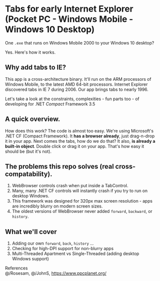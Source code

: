 # Tabs for early Internet Explorer (Pocket PC - Windows Mobile - Windows 10 Desktop)
  
One `.exe` that runs on Windows Mobile 2000 to your Windows 10 desktop?  
  
Yes. Here's how it works.  
  
## Why add tabs to IE?
This app is a cross-architecture binary. It'll run on the ARM processors of Windows Mobile, 
to the latest AMD 64-bit processors. Internet Explorer discovered tabs in IE 7 during 2006. 
Our app brings tabs to nearly 1996.
  
Let's take a look at the constraints, complexities - fun parts too - of 
developing for .NET *Compact* Framework 3.5  
  
## A quick overview.
How does this work? The code is almost too easy. We're using Microsoft's .NET CF (Compact Framework). 
It **has a browser already**, just drag-n-drop it in your app. Next comes the tabs, how do we do 
that? It also, **is already a built-in object**. Double click or drag it on your app. That's how easy 
it should be (but it's not).
  
## The problems this repo solves (real cross-compatability).
1. WebBrowser controls crash when put inside a TabControl.
2. Many, many .NET CF controls will instantly crash if you try to run on desktop Windows.
3. This framework was designed for 320px max screen resolution - apps are incredibly blurry on modern screen sizes.
4. The oldest versions of WebBrowser never added `forward`, `backward`, or `history`.
  
## What we'll cover
1. Adding our own `forward`, `back`, `history` ...
2. Checking for high-DPI support for non-blurry apps
3. Multi-Threaded Apartment vs Single-Threaded (adding desktop Windows support)
  
  
References  
@/Rosesam, @/JohnS, https://www.ppcplanet.org/
